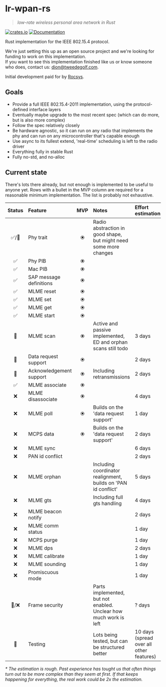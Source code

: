 # lr-wpan-rs

> *low-rate wireless personal area network in Rust*

[![crates.io](https://img.shields.io/crates/v/lr-wpan-rs.svg)](https://crates.io/crates/lr-wpan-rs) [![Documentation](https://docs.rs/lr-wpan-rs/badge.svg)](https://docs.rs/lr-wpan-rs)

Rust implementation for the IEEE 802.15.4 protocol.

We're just setting this up as an open source project and we're looking for funding to work on this implementation.  
If you want to see this implementation finished like us or know someone who does, contact us: dion@tweedegolf.com.

Initial development paid for by [Rocsys](https://www.rocsys.com/).

## Goals

- Provide a full IEEE 802.15.4-2011 implementation, using the protocol-defined interface layers
- Eventually maybe upgrade to the most recent spec (which can do more, but is also more complex)
- Follow the spec relatively closely
- Be hardware agnostic, so it can run on any radio that implements the phy and can run on any microcontroller that's capable enough
- Use async to its fullest extend, 'real-time' scheduling is left to the radio driver
- Everything fully in stable Rust
- Fully no-std, and no-alloc

## Current state

There's lots there already, but not enough is implemented to be useful to anyone yet.
Rows with a bullet in the MVP column are required for a reasonable minimum implementation.
The list is probably not exhaustive.

| Status | Feature                 |  MVP  | Notes                                                             | Effort estimation*                       |
| :----: | :---------------------- | :---: | :---------------------------------------------------------------- | :--------------------------------------- |
|  ✅/🚧   | Phy trait               |   ⦿   | Radio abstraction in good shape, but might need some more changes |                                          |
|   ✅    | Phy PIB                 |   ⦿   |                                                                   |                                          |
|   ✅    | Mac PIB                 |   ⦿   |                                                                   |                                          |
|   ✅    | SAP message definitions |   ⦿   |                                                                   |                                          |
|   ✅    | MLME reset              |   ⦿   |                                                                   |                                          |
|   ✅    | MLME set                |   ⦿   |                                                                   |                                          |
|   ✅    | MLME get                |   ⦿   |                                                                   |                                          |
|   ✅    | MLME start              |   ⦿   |                                                                   |                                          |
|   🚧    | MLME scan               |   ⦿   | Active and passive implemented, ED and orphan scans still todo    | 3 days                                   |
|   🚧    | Data request support    |   ⦿   |                                                                   | 2 days                                   |
|   🚧    | Acknowledgement support |   ⦿   | Including retransmissions                                         | 2 days                                   |
|   ✅    | MLME associate          |   ⦿   |                                                                   |                                          |
|   ❌    | MLME disassociate       |   ⦿   |                                                                   | 4 days                                   |
|   ❌    | MLME poll               |   ⦿   | Builds on the 'data request support'                              | 1 day                                    |
|   ❌    | MCPS data               |   ⦿   | Builds on the 'data request support'                              | 2 days                                   |
|   ❌    | MLME sync               |       |                                                                   | 6 days                                   |
|   ❌    | PAN id conflict         |       |                                                                   | 2 days                                   |
|   ❌    | MLME orphan             |       | Including coordinator realignment, builds on 'PAN id conflict'    | 5 days                                   |
|   ❌    | MLME gts                |       | Including full gts handling                                       | 4 days                                   |
|   ❌    | MLME beacon notify      |       |                                                                   | 2 days                                   |
|   ❌    | MLME comm status        |       |                                                                   | 1 day                                    |
|   ❌    | MCPS purge              |       |                                                                   | 1 day                                    |
|   ❌    | MLME dps                |       |                                                                   | 2 days                                   |
|   ❌    | MLME calibrate          |       |                                                                   | 1 day                                    |
|   ❌    | MLME sounding           |       |                                                                   | 1 day                                    |
|   ❌    | Promiscuous mode        |       |                                                                   | 1 day                                    |
|  🚧/❌   | Frame security          |       | Parts implemented, but not enabled. Unclear how much work is left | ? days                                   |
|   🚧    | Testing                 |       | Lots being tested, but can be structured better                   | 10 days (spread over all other features) |

_* The estimation is rough. Past experience has tought us that often things turn out to be more complex than they seem at first._
_If that keeps happening for everything, the real work could be 2x the estimation._

